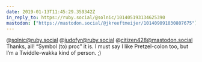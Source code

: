 ```yaml
---
date: 2019-01-13T11:45:29.359342Z
in_reply_to: https://ruby.social/@solnic/101405193134625390
mastodon: ["https://mastodon.social/@jkreeftmeijer/101409091030807675"]
---
```

@solnic@ruby.social @judofyr@ruby.social @citizen428@mastodon.social Thanks, all! “Symbol (to) proc” it is. I must say I like Pretzel-colon too, but I’m a Twiddle-wakka kind of person. ;)
